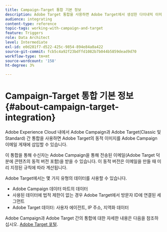 ```yaml
---
title: Campaign-Target 통합 기본 정보
description: Adobe Target 통합을 사용하면 Adobe Target에서 생성한 다이내믹 이미지를 Adobe Campaign 메시지에 삽입할 수 있습니다.
audience: integrating
content-type: reference
topic-tags: working-with-campaign-and-target
feature: Triggers
role: Data Architect
level: Intermediate
exl-id: e0d281f7-d522-425c-9854-894e84a0a422
source-git-commit: fcb5c4a92f23bdffd1082b7b044b5859dead9d70
workflow-type: tm+mt
source-wordcount: '158'
ht-degree: 3%

---
```


# Campaign-Target 통합 기본 정보{#about-campaign-target-integration}

Adobe Experience Cloud 내에서 Adobe Campaign과 Adobe Target(Classic 및 Standard) 간 통합을 사용하면 Adobe Target의 동적 이미지를 Adobe Campaign 이메일 게재에 삽입할 수 있습니다.

이 통합을 통해 수신자는 Adobe Campaign을 통해 전송된 이메일(Adobe Target 덕분에 콘텐츠의 동적 버전 포함)을 받을 수 있습니다. 이 동적 버전은 이메일을 만들 때 미리 지정된 규칙에 따라 계산됩니다.

Adobe Target에서는 몇 가지 유형의 데이터를 사용할 수 있습니다.

* Adobe Campaign 데이터 마트의 데이터
* 사용된 데이터에 법적 제한이 없는 경우 Adobe Target에서 방문자 ID에 연결된 세그먼트
* Adobe Target 데이터: 사용자 에이전트, IP 주소, 지역화 데이터

Adobe Campaign과 Adobe Target 간의 통합에 대한 자세한 내용은 다음을 참조하십시오. [Adobe Target 포털](https://experienceleague.adobe.com/docs/target/using/integrate/campaign-and-target.html).
